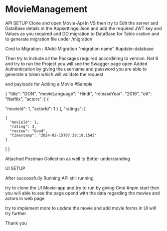 # MovieManagement
API SETUP
Clone and open Movie-Api  in VS 
then try to  Edit the server and DataBase details in the Appsettings.Json
and add the required JWT key and Values as you required 
and DO migration to DataBase for Table cration and to generate migration file under /migration

Cmd to Migration :
#Add-Migration "migration name"
#update-database

Then try to include all the Packages required accordinmg to version .Net 6
and try to run the Project you will see the Swagger page open 
Added Authentication by giving the username and password you are able to generate a token which will validate the request


and payloads for Adding a Movie #Sample

{
  "title": "DON",
  "movieLanguage": "Hindi",
  "releaseYear": "2016",
  "ott": "Netflix",
  "actors": [
{

"movieId": 1,
      "actorId": 1
    }
  ],
  "ratings": [
    
    {
      "movieId": 1,
      "rating": 3,
      "review": "Good",
      "timestamp": "2024-02-15T07:28:19.154Z"
    }
  ]
}


Attached Postman Collection as well to Better understanding 

UI SETUP

After successfully Running APi still running

try to clone the UI Movie-app and try to run by giving Cmd #npm start 
then you will able to see the page opend with the data regarding the movies and actors in web page 

try to implement more to update the movie and add movie forms in UI will try further

Thank you 



